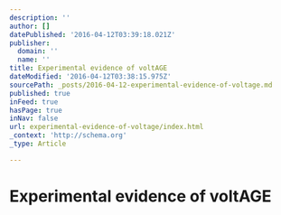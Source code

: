 ```yaml
---
description: ''
author: []
datePublished: '2016-04-12T03:39:18.021Z'
publisher:
  domain: ''
  name: ''
title: Experimental evidence of voltAGE
dateModified: '2016-04-12T03:38:15.975Z'
sourcePath: _posts/2016-04-12-experimental-evidence-of-voltage.md
published: true
inFeed: true
hasPage: true
inNav: false
url: experimental-evidence-of-voltage/index.html
_context: 'http://schema.org'
_type: Article

---
```

# Experimental evidence of voltAGE
